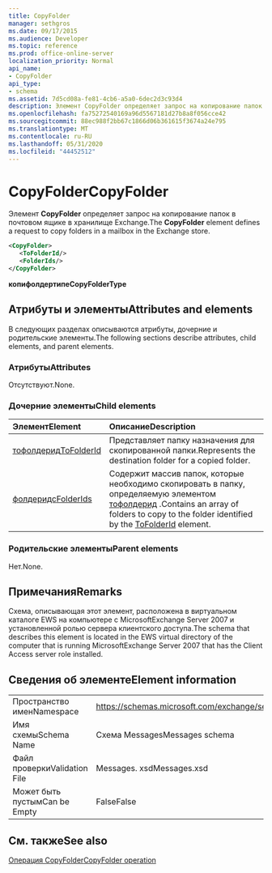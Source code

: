 ```yaml
---
title: CopyFolder
manager: sethgros
ms.date: 09/17/2015
ms.audience: Developer
ms.topic: reference
ms.prod: office-online-server
localization_priority: Normal
api_name:
- CopyFolder
api_type:
- schema
ms.assetid: 7d5cd08a-fe81-4cb6-a5a0-6dec2d3c93d4
description: Элемент CopyFolder определяет запрос на копирование папок в почтовом ящике в хранилище Exchange.
ms.openlocfilehash: fa75272540169a96d5567181d27b8a8f056cce42
ms.sourcegitcommit: 88ec988f2bb67c1866d06b361615f3674a24e795
ms.translationtype: MT
ms.contentlocale: ru-RU
ms.lasthandoff: 05/31/2020
ms.locfileid: "44452512"
---
```

# <a name="copyfolder"></a><span data-ttu-id="f3571-103">CopyFolder</span><span class="sxs-lookup"><span data-stu-id="f3571-103">CopyFolder</span></span>

<span data-ttu-id="f3571-104">Элемент **CopyFolder** определяет запрос на копирование папок в почтовом ящике в хранилище Exchange.</span><span class="sxs-lookup"><span data-stu-id="f3571-104">The **CopyFolder** element defines a request to copy folders in a mailbox in the Exchange store.</span></span> 
  
```xml
<CopyFolder>
   <ToFolderId/>
   <FolderIds/>
</CopyFolder>
```

 <span data-ttu-id="f3571-105">**копифолдертипе**</span><span class="sxs-lookup"><span data-stu-id="f3571-105">**CopyFolderType**</span></span>
## <a name="attributes-and-elements"></a><span data-ttu-id="f3571-106">Атрибуты и элементы</span><span class="sxs-lookup"><span data-stu-id="f3571-106">Attributes and elements</span></span>

<span data-ttu-id="f3571-107">В следующих разделах описываются атрибуты, дочерние и родительские элементы.</span><span class="sxs-lookup"><span data-stu-id="f3571-107">The following sections describe attributes, child elements, and parent elements.</span></span>
  
### <a name="attributes"></a><span data-ttu-id="f3571-108">Атрибуты</span><span class="sxs-lookup"><span data-stu-id="f3571-108">Attributes</span></span>

<span data-ttu-id="f3571-109">Отсутствуют.</span><span class="sxs-lookup"><span data-stu-id="f3571-109">None.</span></span>
  
### <a name="child-elements"></a><span data-ttu-id="f3571-110">Дочерние элементы</span><span class="sxs-lookup"><span data-stu-id="f3571-110">Child elements</span></span>

|<span data-ttu-id="f3571-111">**Элемент**</span><span class="sxs-lookup"><span data-stu-id="f3571-111">**Element**</span></span>|<span data-ttu-id="f3571-112">**Описание**</span><span class="sxs-lookup"><span data-stu-id="f3571-112">**Description**</span></span>|
|:-----|:-----|
|[<span data-ttu-id="f3571-113">тофолдерид</span><span class="sxs-lookup"><span data-stu-id="f3571-113">ToFolderId</span></span>](tofolderid.md) <br/> |<span data-ttu-id="f3571-114">Представляет папку назначения для скопированной папки.</span><span class="sxs-lookup"><span data-stu-id="f3571-114">Represents the destination folder for a copied folder.</span></span>  <br/> |
|[<span data-ttu-id="f3571-115">фолдеридс</span><span class="sxs-lookup"><span data-stu-id="f3571-115">FolderIds</span></span>](folderids.md) <br/> |<span data-ttu-id="f3571-116">Содержит массив папок, которые необходимо скопировать в папку, определяемую элементом [тофолдерид](tofolderid.md) .</span><span class="sxs-lookup"><span data-stu-id="f3571-116">Contains an array of folders to copy to the folder identified by the [ToFolderId](tofolderid.md) element.</span></span>  <br/> |
   
### <a name="parent-elements"></a><span data-ttu-id="f3571-117">Родительские элементы</span><span class="sxs-lookup"><span data-stu-id="f3571-117">Parent elements</span></span>

<span data-ttu-id="f3571-118">Нет.</span><span class="sxs-lookup"><span data-stu-id="f3571-118">None.</span></span>
  
## <a name="remarks"></a><span data-ttu-id="f3571-119">Примечания</span><span class="sxs-lookup"><span data-stu-id="f3571-119">Remarks</span></span>

<span data-ttu-id="f3571-120">Схема, описывающая этот элемент, расположена в виртуальном каталоге EWS на компьютере с MicrosoftExchange Server 2007 и установленной ролью сервера клиентского доступа.</span><span class="sxs-lookup"><span data-stu-id="f3571-120">The schema that describes this element is located in the EWS virtual directory of the computer that is running MicrosoftExchange Server 2007 that has the Client Access server role installed.</span></span>
  
## <a name="element-information"></a><span data-ttu-id="f3571-121">Сведения об элементе</span><span class="sxs-lookup"><span data-stu-id="f3571-121">Element information</span></span>

|||
|:-----|:-----|
|<span data-ttu-id="f3571-122">Пространство имен</span><span class="sxs-lookup"><span data-stu-id="f3571-122">Namespace</span></span>  <br/> |https://schemas.microsoft.com/exchange/services/2006/messages  <br/> |
|<span data-ttu-id="f3571-123">Имя схемы</span><span class="sxs-lookup"><span data-stu-id="f3571-123">Schema Name</span></span>  <br/> |<span data-ttu-id="f3571-124">Схема Messages</span><span class="sxs-lookup"><span data-stu-id="f3571-124">Messages schema</span></span>  <br/> |
|<span data-ttu-id="f3571-125">Файл проверки</span><span class="sxs-lookup"><span data-stu-id="f3571-125">Validation File</span></span>  <br/> |<span data-ttu-id="f3571-126">Messages. xsd</span><span class="sxs-lookup"><span data-stu-id="f3571-126">Messages.xsd</span></span>  <br/> |
|<span data-ttu-id="f3571-127">Может быть пустым</span><span class="sxs-lookup"><span data-stu-id="f3571-127">Can be Empty</span></span>  <br/> |<span data-ttu-id="f3571-128">False</span><span class="sxs-lookup"><span data-stu-id="f3571-128">False</span></span>  <br/> |
   
## <a name="see-also"></a><span data-ttu-id="f3571-129">См. также</span><span class="sxs-lookup"><span data-stu-id="f3571-129">See also</span></span>



[<span data-ttu-id="f3571-130">Операция CopyFolder</span><span class="sxs-lookup"><span data-stu-id="f3571-130">CopyFolder operation</span></span>](copyfolder-operation.md)

